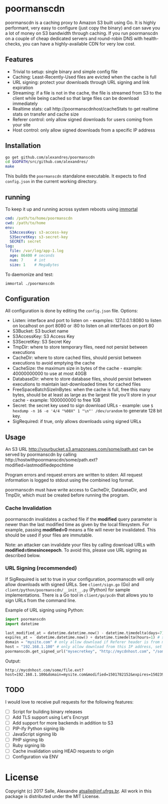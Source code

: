 # poormanscdn

poormanscdn is a caching proxy to Amazon S3 built using Go. It is highly performant, very easy to configure (just copy the binary) and can save you a lot of money on S3 bandwidth through caching. If you run poormanscdn on a couple of cheap dedicated servers and round-robin DNS with health-checks, you can have a highly-available CDN for very low cost.

## Features

- Trivial to setup: single binary and simple config file
- Caching: Least-Recently-Used files are evicted when the cache is full
- URL signing: protect your downloads through URL signing and link expiration
- Streaming: if a file is not in the cache, the file is streamed from S3 to the client while being cached so that large files can be download immediately
- Realtime stats: call http://poormanscdnhost/cacheStats to get realtime stats on transfer and cache size
- Referer control: only allow signed downloads for users coming from your site
- Host control: only allow signed downloads from a specific IP address

## Installation

```bash
go get github.com/alexandres/poormanscdn
cd $GOPATH/src/github.com/alexandres/
make
```

This builds the `poormanscdn` standalone executable. It expects to find `config.json` in the current working directory.

## running

To keep it up and running across system reboots using [immortal](https://immortal.run)

```yaml
cmd: /path/to/home/poormanscdn
cwd: /path/to/home
env:
  S3AccessKey: s3-access-key
  S3SecretKey: s3-secret-key
  SECRET: secret
log:
  file: /var/log/app-1.log
  age: 86400 # seconds
  num: 7     # int
  size: 1    # MegaBytes
```

To daemonize and test:

    immortal ./poormanscdn


## Configuration

All configuration is done by editing the `config.json` file. Options:

- Listen: interface and port to listen on - examples: 127.0.0.1:8080 to listen on localhost on port 8080 or :80 to listen on all interfaces on port 80
- S3Bucket: S3 bucket name
- S3AccessKey: S3 Access Key
- S3SecretKey: S3 Secret Key
- TmpDir: where to store temporary files, need not persist between executions
- CacheDir: where to store cached files, should persist between executions to avoid emptying the cache
- CacheSize: the maximum size in bytes of the cache - example: 40000000000 to use at most 40GB
- DatabaseDir: where to store database files, should persist between executions to maintain last-downloaded times for cached files
- FreeSpaceBatchSizeInBytes: when the cache is full, free this many bytes, should be at least as large as the largest file you'll store in your cache - example: 1000000000 to free 1GB
- Secret: the secret key used to sign download URLs - example: use `$ hexdump -n 16 -e '4/4 "%08X" 1 "\n"' /dev/urandom` to generate 128 bit key.
- SigRequired: if true, only allows downloads using signed URLs

## Usage

An S3 URL http://yourbucket.s3.amazonaws.com/some/path.ext can be served by poormanscdn by calling http://hostwithpoormanscdn/some/path.ext?modified=lastmodifiedepochtime

Program errors and request errors are written to stderr. All request information is logged to stdout using the combined log format.

poormanscdn must have write access to CacheDir, DatabaseDir, and TmpDir, which must be created before running the program.

### Cache Invalidation

poormanscdn invalidates a cached file if the **modified** query parameter is newer than the last modified time as given by the local filesystem. For example, passing **modified=0** means a file will never be invalidated. This should be used if your files are immutable.

Note: an attacker can invalidate your files by calling download URLs with **modified=timesinceepoch**. To avoid this, please use URL signing as described below.

### URL Signing (recommended)

If SigRequired is set to true in your configuration, poormanscdn will only allow downloads with signed URLs. See `client/sign.go` (Go) and `client/python/poormanscdn/__init__.py` (Python) for sample implementations. There is a Go tool in `client/go/pcdn` that allows you to sign URLs from the command line.

Example of URL signing using Python:

```python
import poormanscdn
import datetime

last_modified_at = datetime.datetime.now() - datetime.timedelta(days=7) # file changes weekly
expires_at =  datetime.datetime.now() + datetime.timedelta(hours=1) # signed URL expires in 1 hour
domain = "mysite.com" # only allow download if Referer header is from mysite.com, set to "" to allow from any Referer
host = "192.168.1.100" # only allow download from this IP address, set to "" to allow from any IP
poormanscdn.get_signed_url("mysecretkey", "http://mycdnhost.com", "/some/file.ext", last_modified_at, expires_at, restrict_domain=domain, restrict_host=host)
```

Output:

```
http://mycdnhost.com/some/file.ext?host=192.168.1.100&domain=mysite.com&modified=1501782152&expires=1502390552&sig=ecde6a75971086e4f01fdd14616c62f787ef2b40
```

## TODO

I would love to receive pull requests for the following features:

- [ ] Script for building binary releases
- [ ] Add TLS support using Let's Encrypt
- [ ] Add support for more backends in addition to S3
- [ ] PIP-ify Python signing lib
- [ ] JavaScript signing lib
- [ ] PHP signing lib
- [ ] Ruby signing lib
- [ ] Cache invalidation using HEAD requests to origin
- [ ] Configuration via ENV

# License

Copyright (c) 2017 Salle, Alexandre <atsalle@inf.ufrgs.br>. All work in this package is distributed under the MIT License.
